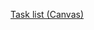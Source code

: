 
[Task list (Canvas)](https://psu.instructure.com/courses/2054855/pages/ms-2-task-list?module_item_id=29450758)
